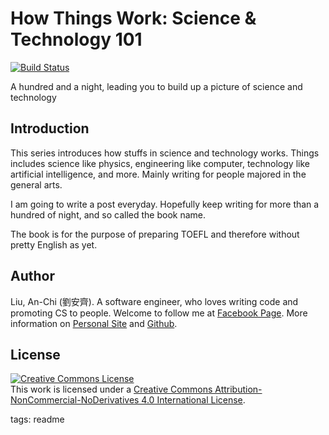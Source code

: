 # How Things Work: Science & Technology 101

[![Build Status](https://travis-ci.org/tigercosmos/how-things-work.svg?branch=master)](https://travis-ci.org/tigercosmos/how-things-work)

A hundred and a night, leading you to build up a picture of science and technology

## Introduction

This series introduces how stuffs in science and technology works. Things includes science like physics, engineering like computer, technology like artificial intelligence, and more. Mainly writing for people majored in the general arts.

I am going to write a post everyday. Hopefully keep writing for more than a hundred of night, and so called the book name.

The book is for the purpose of preparing TOEFL and therefore without pretty English as yet.

## Author

Liu, An-Chi (劉安齊). A software engineer, who loves writing code and promoting CS to people. Welcome to follow me at [Facebook Page](https://www.facebook.com/pg/CodingNeutrino). More information on [Personal Site](https://tigercosmos.xyz/) and [Github](https://github.com/tigercosmos).

## License

<a rel="license" href="http://creativecommons.org/licenses/by-nc-nd/4.0/"><img alt="Creative Commons License" style="border-width:0" src="https://i.creativecommons.org/l/by-nc-nd/4.0/88x31.png" /></a><br />This work is licensed under a <a rel="license" href="http://creativecommons.org/licenses/by-nc-nd/4.0/">Creative Commons Attribution-NonCommercial-NoDerivatives 4.0 International License</a>.

tags: readme
